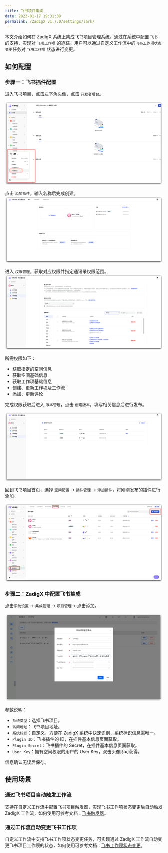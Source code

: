 ```yaml
---
title: 飞书项目集成
date: 2023-01-17 19:31:39
permalink: /ZadigX v1.7.0/settings/lark/
---
```


本文介绍如何在 ZadigX 系统上集成飞书项目管理系统。通过在系统中配置 `飞书` 的支持，实现对 `飞书工作项` 的追踪。用户可以通过自定义工作流中的`飞书工作项状态变更`任务对 `飞书工作项` 状态进行变更。

## 如何配置

### 步骤一：飞书插件配置
进入飞书项目，点击左下角头像，点击 `开发者后台`。

![larkapp](../../../../_images/larkapp_config_01.png)

点击 `添加插件`，输入名称后完成创建。
![larkapp](../../../../_images/larkapp_config_02.png)

进入 `权限管理`，获取对应权限并指定通讯录权限范围。
![larkapp](../../../../_images/larkapp_config_03.png)

所需权限如下：
- 获取指定的空间信息
- 获取空间基础信息
- 获取工作项基础信息
- 创建、更新工作项及工作流
- 添加、更新评论

完成权限获取后进入 `版本管理`，点击 `创建版本`，填写相关信息后进行发布。

![larkapp](../../../../_images/larkapp_config_04.png)

回到飞书项目首页，选择 `空间配置` -> `插件管理` -> `添加插件`，将刚刚发布的插件进行添加。

![larkapp](../../../../_images/larkapp_config_05.png)

### 步骤二：ZadigX 中配置飞书集成

点击`系统设置` -> `集成管理`  -> `项目管理`-> 点击添加。

![lark](../../../../_images/lark1.png)

参数说明：
- `系统类型`：选择飞书项目。
- `访问地址`：飞书项目地址。
- `系统标识`：自定义，方便在 ZadigX 系统中快速识别，系统标识信息需唯一。
- `Plugin ID`：飞书插件的 ID，在插件基本信息页面获取。
- `Plugin Secret`：飞书插件的 Secret，在插件基本信息页面获取。
- `User Key`：拥有空间权限的用户的 User Key，双击头像即可获得。

信息确认无误后保存。

## 使用场景

### 通过飞书项目自动触发工作流

支持在自定义工作流中配置飞书项目触发器，实现飞书工作项状态变更后自动触发 ZadigX 工作流，如何使用可参考文档：[飞书触发器](/ZadigX%20v1.7.0/project/workflow-trigger/#飞书项目触发器)。

### 通过工作流自动变更飞书工作项

自定义工作流中支持飞书工作项状态变更任务，可实现通过 ZadigX 工作流自动变更飞书项目工作项的状态，如何使用可参考文档：[飞书工作项状态变更](/ZadigX%20v1.7.0/project/workflow-jobs/#飞书工作项状态变更)。
